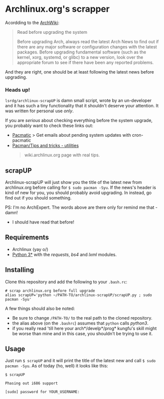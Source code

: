 # Archlinux.org's scrapper

Acordding to the
[ArchWiki](https://wiki.archlinux.org/index.php/System_maintenance#Read_before_upgrading_the_system):

> Read before upgrading the system
> 
> Before upgrading Arch, always read the latest Arch News to find out if there are
> any major software or configuration changes with the latest packages. Before
> upgrading fundamental software (such as the kernel, xorg, systemd, or glibc) to
> a new version, look over the appropriate forum to see if there have been any
> reported problems. 

And they are right, one should be at least following the latest news before
upgrading.

### Heads up!

`lsrdg/archlinux-scrapUP` is damn small script, wrote by an un-developer and it
has such a tiny functionality that it shouldn't deserve your attention. It was
written for personal use _only_. 

If you are *serious* about checking everything before the system upgrade, you
probably want to check these links out:

- [Pacmatic](http://kmkeen.com/pacmatic/) > Get emails about pending system
  updates with cron-pacmatic
- [Pacman/Tips and tricks -
  utilities](https://wiki.archlinux.org/index.php/Pacman/Tips_and_tricks#Utilities)
  > wiki.archlinux.org page with real tips.

## scrapUP

Archlinux-scrapUP will just show you the title of the latest new from
archlinux.org before calling for `$ sudo pacman -Syu`. If the news's header is
kind of new for you, you should probably avoid upgrading. In instead, go find
out if you should something.

PS: I'm no ArchExpert. The words above are there only for remind me that - damn!
- I should have read that before!

## Requirements

- Archlinux (yay o/)
- [Python 3*](https://wiki.archlinux.org/index.php/Python#Python_3) with the
  _requests_, _bs4_ and _lxml_ modules.

## Installing

Clone this repository and add the following to your `.bash.rc`:

```
# scrap archlinux.org before full upgrade
alias scrapUP='python ~/PATH-TO/archlinux-scrapUP/scrapUP.py ; sudo pacman -Syu'
```


A few things should also be noted:
- Be sure to change `/PATH-TO/` to the real path to the cloned repository.
- the alias above (on the `.bashrc`) assumes that `python` calls *python3*.
- if you really read 'till here your arch\*/develp\*/prog\* kungfu's skill might
  be worse than mine and in this case, you shouldn't be trying to use it.


## Usage

Just run `$ scrapUP` and it will print the title of the latest new and call `$
sudo pacman -Syu`. As of today (ho, well) it looks like this:

```
$ scrapUP 

Phasing out i686 support

[sudo] password for YOUR_USERNAME: 
```
